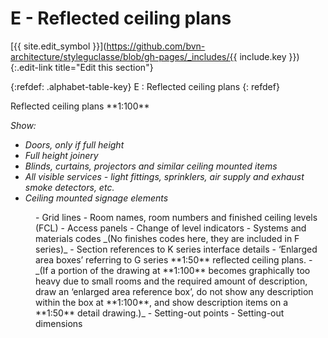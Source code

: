 # E - Reflected ceiling plans
[{{ site.edit_symbol }}](https://github.com/bvn-architecture/styleguclasse/blob/gh-pages/_includes/{{ include.key }}){:.edit-link title="Edit this section"}

{:refdef: .alphabet-table-key}
E
: Reflected ceiling plans
{: refdef}

<!-- <dt markdown='block' >
{% include alphabet/alphabet-markdown/e/e-1-key.markdown key="alphabet/alphabet-markdown/e/e-1-key.markdown" %}
</dt>
<dd markdown='1'>
{% include alphabet/alphabet-markdown/e/e-1-value.markdown key="alphabet/alphabet-markdown/e/e-1-value.markdown" %}
</dd> -->

<dt markdown='block' >
<div>
<span class="caps">Reflected ceiling plans **1:100**</span>

_Show:_

- _Doors, only if full height_
- _Full height joinery_
- _Blinds, curtains, projectors and similar ceiling mounted items_
- _All visible services - light fittings, sprinklers, air supply and exhaust smoke detectors, etc._
- _Ceiling mounted signage elements_
</div>
</dt>
<dd markdown='1'>
- Grid lines
- Room names, room numbers and finished ceiling levels (FCL)
- Access panels
- Change of level indicators
- Systems and materials codes
_(No finishes codes here, they are included in F series)_
- Section references to K series interface details
- ‘Enlarged area boxes’ referring to G series **1:50** reflected ceiling plans.
    - _(If a portion of the drawing at **1:100** becomes graphically too heavy due to small rooms and the required amount of description, draw an ‘enlarged area reference box’, do not show any description within the box at **1:100**, and show description items on a **1:50** detail drawing.)_
- Setting-out points
- Setting-out dimensions
</dd>
